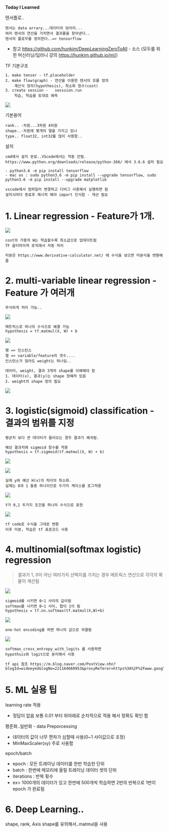 
**Today I Learned**

텐서플로..

    텐서는 data arrary...데이터의 덩어리...
    여러 텐서의 연산을 거치면서 결과물을 찾아낸다..
    텐서의 플로우를 정의한다..=> tensorflow

* 참고
https://github.com/hunkim/DeepLearningZeroToAll - 소스 
(모두를 위한 머신러닝/딥러니 강의 https://hunkim.github.io/ml/)


TF 기본구조 

    1. make tensor - tf.placeholder
    2. make flow(graph) - 연산을 이용한 텐서의 흐름 정의
        계산식 정의(hypothesis), 최소화 함수(cost)
    3. create session -   sesssion.run
        학습, 학습을 토대로 예측

![](./IMG/01_base.PNG)

기본용어

    rank.. -차원...3차원 4차원
    shape..-차원에 몇개의 열을 가지고 있나
    type.. float32, int32를 많이 사용함.. 

설치 

    cmd에서 설치 완료..VScode에서는 작동 안됨.
    https://www.python.org/downloads/release/python-366/ 에서 3.6.6 설치 필요

    - python3.6 -m pip install tensorflow
    - mac os : sudo python3.6 -m pip install --upgrade tensorflow, sudo python3.6 -m pip install --upgrade matplotlib

    vscode에서 컴파일러 변경하고 디버그 사용해서 실행하면 됨
    설치시마다 종료후 재시작 해야 import 인식함 - 개선 필요


# 1. Linear regression - Feature가 1개.

![](./IMG/02_linear_regression_cost.PNG)

    cost의 가중치 W는 학습할수록 최소값으로 업데이트됨
    TF 옵티마이져 로직에서 자동 처리

    미분은 https://www.derivative-calculator.net/ 에 수식을 넣으면 미분식을 변환해 줌

# 2. multi-variable linear regression - Feature 가 여러개

    무식하게 처리 가능..

![](./IMG/03_multi_vars.jpg)
 
    메트릭스로 하나의 수식으로 해결 가능 
    hypothesis = tf.matmul(X, W) + b

![](./IMG/04_matrix.jpg)

    행 => 인스턴스 
    열 => variable/feature의 갯수....
    인스턴스가 많아도 weight는 하나임..

    데이터, weight, 결과 3개의 shape를 이해해야 함
    1. 데이터(x), 결과(y)는 shape 정해져 있음
    2. weight의 shape 정의 필요

![](./IMG/05_01_weight_shape.JPG)

# 3. logistic(sigmoid) classification - 결과의 범위를 지정

    평균치 보다 큰 데이터가 들어오는 경우 결과가 왜곡됨.

    예상 결과치에 sigmoid 함수를 적용
    hypothesis = tf.sigmoid(tf.matmul(X, W) + b)
    

![](./IMG/06_sigmoid(matrix).JPG) 

![](./IMG/07_min_cost.JPG) 


    실제 y와 예산 H(x)의 차이의 최소화.
    실제는 0과 1 둘중 하나이므로 두가지 케이스를 로그적용

![](./IMG/08_cost_final.JPG) 

    Y가 0,1 두가지 조건을 하나의 수식으로 표현

![](./IMG/09_final_tf.JPG)

    tf code로 수식을 그대로 변환
    이후 미분, 학습은 tf 표준코드 사용

# 4. multinomial(softmax logistic) regression

>결과가 1, 0이 아닌 여러가지 선택지를 가지는 경우
메트릭스 연산으로 각각의 확율이 계산됨

![](./IMG/10_softmax_01.JPG)    

    sigmoid를 시키면 0~1 사이의 값이됨
    softmax를 시키면 0~1 사이, 합이 1이 됨
    hypothesis = tf.nn.softmax(tf.matmul(X,W)+b)

![](./IMG/10_softmax_02.JPG)    

    one-hot encoding을 하면 하나의 값으로 귀결됨

![](./IMG/10_softmax_03.JPG)  

    softmax_cross_entropy_with_logits 를 사용하면
    hypothsis와 logit으로 분리해서 사용

    tf api 참조 https://m.blog.naver.com/PostView.nhn?blogId=wideeyed&logNo=221164668953&proxyReferer=https%3A%2F%2Fwww.google.com%2F


# 5. ML 실용 팁

learning rate 적용
- 정답이 없음 보통 0.01 부터 위아래로 순차적으로 적용 해서 정확도 확인 함

평준화..일반화 - data Preporcessing
- 데이터의 값이 너무 편차가 심할때 사용(0~1 사이값으로 조정)
- MinMaxScaler(xy) 주로 사용함

epoch/batch
- epoch : 모든 트레이닝 데이터를 한번 학습한 단위
- batch : 한번에 메모리에 올릴 트레이닝 데이터 셋의 단위
- iterations : 반복 횟수
- ex> 1000개의 데이터가 있고 한번에 500개씩 학습하면 2번의 반복으로 1번이 epoch 가 완료됨


# 6. Deep Learning..

shape, rank, Axis
shape를 유의해서..matmul을 사용













